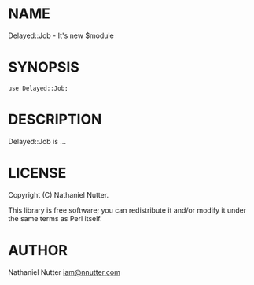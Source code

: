 # NAME

Delayed::Job - It's new $module

# SYNOPSIS

    use Delayed::Job;

# DESCRIPTION

Delayed::Job is ...

# LICENSE

Copyright (C) Nathaniel Nutter.

This library is free software; you can redistribute it and/or modify
it under the same terms as Perl itself.

# AUTHOR

Nathaniel Nutter <iam@nnutter.com>

